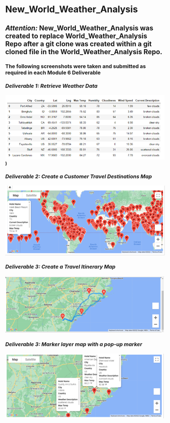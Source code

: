# New_World_Weather_Analysis
## *Attention:* New_World_Weather_Analysis was created to replace World_Weather_Analysis Repo after a git clone was created within a git cloned file in the World_Weather_Analysis Repo. 
### The following screenshots were taken and submitted as required in each Module 6 Deliverable
### *Deliverable 1: Retrieve Weather Data*
#### ![picture alt](https://github.com/Chipsheffield/New_World_Weather_Analysis/blob/main/Weather_Database/DataFrame_Weather_Database.png))
#### 
### *Deliverable 2: Create a Customer Travel Destinations Map*
#### ![picture alt](https://github.com/Chipsheffield/New_World_Weather_Analysis/blob/main/Vacation_Search/WeatherPy_vacation_map.png)
#### 
### *Deliverable 3: Create a Travel Itinerary Map*
#### ![picture alt](https://github.com/Chipsheffield/New_World_Weather_Analysis/blob/main/Vacation_Itinerary/WeatherPy_travel_map.png)
### *Deliverable 3: Marker layer map with a pop-up marker*
#### ![picture alt](https://github.com/Chipsheffield/New_World_Weather_Analysis/blob/main/Vacation_Itinerary/WeatherPy_travel_map_markers.png)

